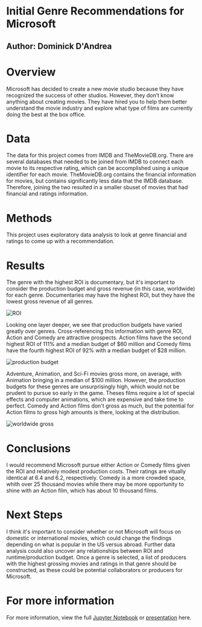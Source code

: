 # Initial Genre Recommendations for Microsoft
## Author: Dominick D'Andrea

# Overview
Microsoft has decided to create a new movie studio because they have recognized the success of other studios. However, they don’t know anything about creating movies. They have hired you to help them better understand the movie industry and explore what type of films are currently doing the best at the box office.

# Data
The data for this project comes from IMDB and TheMovieDB.org. There are several databases that needed to be joined from IMDB to connect each movie to its respective rating, which can be accomplished using a unique identifier for each movie. TheMovieDB.org contains the financial information for movies, but contains significantly less data that the IMDB database. Therefore, joining the two resulted in a smaller sbuset of movies that had financial and ratings information.

# Methods
This project uses exploratory data analysis to look at genre financial and ratings to come up with a recommendation.

# Results
The genre with the highest ROI is documentary, but it's important to consider the production budget and gross revenue (in this case, worldwide) for each genre. Documentaries may have the highest ROI, but they have the lowest gross revenue of all genres. 

![ROI](https://user-images.githubusercontent.com/41350313/115923693-9f2e1800-a44c-11eb-9e6b-605e0f64c0a1.png)

Looking one layer deeper, we see that production budgets have varied greatly over genres. Cross-referencing this information with genre ROI, Action and Comedy are attractive prospects. Action films have the second highest ROI of 111% and a median budget of $60 million and Comedy films have the fourth highest ROI of 92% with a median budget of $28 million.

![production budget](https://user-images.githubusercontent.com/41350313/115923875-f0d6a280-a44c-11eb-94c1-b40532a38557.png)

Adventure, Animation, and Sci-Fi movies gross more, on average, with Animation bringing in a median of $100 million. However, the production budgets for these genres are unsurprisingly high, which would not be prudent to pursue so early in the game. Theses films require a lot of special effects and computer animations, which are expensive and take time to perfect. Comedy and Action films don't gross as much, but the potential for Action films to gross high amounts is there, looking at the distribution.

![worldwide gross](https://user-images.githubusercontent.com/41350313/115924292-883bf580-a44d-11eb-802e-27efe13fe41f.png)

# Conclusions
I would recommend Microsoft pursue either Action or Comedy films given the ROI and relatively modest production costs. Their ratings are vitually identical at 6.4 and 6.2, respectively. Comedy is a more crowded space, whith over 25 thousand movies while there may be more opportunity to shine with an Action film, which has about 10 thousand films.

# Next Steps
I think it's important to consider whether or not Microsoft will focus on domestic or international movies, which could change the findings depending on what is popular in the US versus abroad. Further data analysis could also uncover any relationships between ROI and runtime/production budget. Once a genre is selected, a list of producers with the highest grossing movies and ratings in that genre should be constructed, as these could be potential collaborators or producers for Microsoft.

# For more information
For more information, view the full [Jupyter Notebook](https://github.com/dandread/project1Submission/blob/main/projectSubmission/student.ipynb) or [presentation](https://github.com/dandread/project1Submission/blob/main/projectSubmission/Microsoft%20Presentation.pdf) here.
